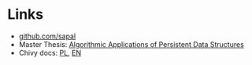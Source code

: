 # Links
* [github.com/sapal](https://github.com/sapal)
* Master Thesis: [Algorithmic Applications of Persistent Data Structures](https://drive.google.com/file/d/0B9yIvel1S5WzbjR2WDRjaG0yMFk/view?usp=sharing&resourcekey=0-Rod3F2je43OUzN5LMfB3DA)
* Chivy docs: [PL](/chivy/mainPage.pl.html), [EN](/chivy/mainPage.en.html)
